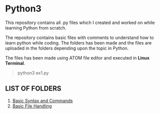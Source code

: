 # Python3
This repository contains all .py files which I created and worked on while learning Python from scratch.  

The repository contains basic files with comments to understand how to learn python while coding. The folders has been made and the files are uploaded in the folders depending upon the topic in Python.  

The files has been made using ATOM file editor and executed in **Linux Terminal**.  
>python3 ex1.py  

## LIST OF FOLDERS
  1. [Basic Syntax and Commands](https://github.com/madhur3u/python3/tree/main/Basic%20Syntax%20and%20Commands)
  2. [Basic File Handling](https://github.com/madhur3u/python3/tree/main/Basic%20File%20Handling)
